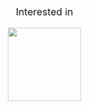 <!-- ## Hi there 👋 -->

<p align="center">
  <img style="display: none;" src="https://moe-counter.glitch.me/get/@fijay?theme=rule34" hidden="hidden">
</p>
<!--
**KermitFiJay/KermitFiJay** is a ✨ _special_ ✨ repository because its `README.md` (this file) appears on your GitHub profile.
Here are some ideas to get you started:
-->

<p style="font-size: 20px" align="center">Interested in</p>
<p align="center">
  <img width="150" src="https://frida.re/img/logotype.svg">
</p>

<!--
Experience: --soon
-->
